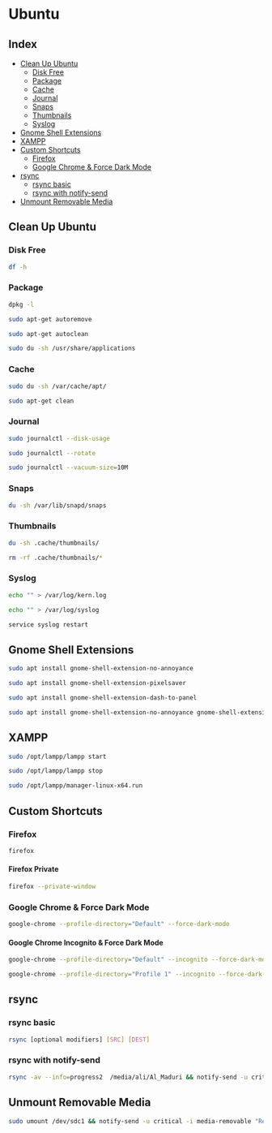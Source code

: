 # Ubuntu

## Index
* [Clean Up Ubuntu](https://github.com/almaduri/ubuntu#clean-up-ubuntu)
  * [Disk Free](https://github.com/almaduri/ubuntu#disk-free)
  * [Package](https://github.com/almaduri/ubuntu#package)
  * [Cache](https://github.com/almaduri/ubuntu#cache)
  * [Journal](https://github.com/almaduri/ubuntu#journal)
  * [Snaps](https://github.com/almaduri/ubuntu#snaps)
  * [Thumbnails](https://github.com/almaduri/ubuntu#thumbnails)
  * [Syslog](https://github.com/almaduri/ubuntu#syslog)
* [Gnome Shell Extensions](https://github.com/almaduri/ubuntu#gnome-shell-extensions)
* [XAMPP](https://github.com/almaduri/ubuntu#xampp)
* [Custom Shortcuts](https://github.com/almaduri/ubuntu#custom-shortcuts)
  * [Firefox](https://github.com/almaduri/ubuntu#firefox)
  * [Google Chrome & Force Dark Mode](https://github.com/almaduri/ubuntu#google-chrome)
* [rsync](https://github.com/almaduri/ubuntu#rsync)
  * [rsync basic](https://github.com/almaduri/ubuntu#rsync-basic)
  * [rsync with notify-send](https://github.com/almaduri/ubuntu#rsync-with-notify-send)
* [Unmount Removable Media](https://github.com/almaduri/ubuntu#unmount-removable-media)

## Clean Up Ubuntu

### Disk Free

```BASH
df -h
```

### Package

```BASH
dpkg -l
```

```BASH
sudo apt-get autoremove
```

```BASH
sudo apt-get autoclean
```

```BASH
sudo du -sh /usr/share/applications
```

### Cache

```BASH
sudo du -sh /var/cache/apt/
```

```BASH
sudo apt-get clean
```

### Journal

```BASH
sudo journalctl --disk-usage
```

```BASH
sudo journalctl --rotate
```

```BASH
sudo journalctl --vacuum-size=10M
```

### Snaps

```BASH
du -sh /var/lib/snapd/snaps
```

### Thumbnails

```BASH
du -sh .cache/thumbnails/
```

```BASH
rm -rf .cache/thumbnails/*
```

### Syslog

```BASH
echo "" > /var/log/kern.log
```

```BASH
echo "" > /var/log/syslog
```

```BASH
service syslog restart
```

## Gnome Shell Extensions

```BASH
sudo apt install gnome-shell-extension-no-annoyance
```

```BASH
sudo apt install gnome-shell-extension-pixelsaver
```

```BASH
sudo apt install gnome-shell-extension-dash-to-panel
```

```BASH
sudo apt install gnome-shell-extension-no-annoyance gnome-shell-extension-pixelsaver gnome-shell-extension-dash-to-panel
```

## XAMPP

```BASH
sudo /opt/lampp/lampp start
```

```BASH
sudo /opt/lampp/lampp stop
```

```BASH
sudo /opt/lampp/manager-linux-x64.run
```

## Custom Shortcuts

### Firefox

```BASH
firefox
```

#### Firefox Private

```BASH
firefox --private-window
```

### Google Chrome & Force Dark Mode

```BASH
google-chrome --profile-directory="Default" --force-dark-mode
```

#### Google Chrome Incognito & Force Dark Mode

```BASH
google-chrome --profile-directory="Default" --incognito --force-dark-mode
```

```BASH
google-chrome --profile-directory="Profile 1" --incognito --force-dark-mode
```

## rsync

### rsync basic

```BASH
rsync [optional modifiers] [SRC] [DEST]
```

### rsync with notify-send

```BASH
rsync -av --info=progress2  /media/ali/Al_Maduri && notify-send -u critical -i media-removable "Copy Complete" "Files Copied"
```

## Unmount Removable Media

```BASH
sudo umount /dev/sdc1 && notify-send -u critical -i media-removable "Removable Media" "Successfully Unmounted"
```